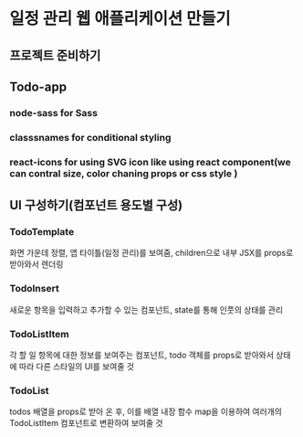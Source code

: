 # 일정 관리 웹 애플리케이션 만들기

## 프로젝트 준비하기

## Todo-app

### node-sass for Sass

### classsnames for conditional styling

### react-icons for using SVG icon like using react component(we can contral size, color chaning props or css style )

## UI 구성하기(컴포넌트 용도별 구성)

### TodoTemplate

화면 가운데 정렬, 앱 타이틀(일정 관리)를 보여줌, children으로 내부 JSX를 props로 받아와서 렌더링

### TodoInsert

새로운 항목을 입력하고 추가할 수 있는 컴포넌트, state를 통해 인풋의 상태를 관리

### TodoListItem

각 할 일 항목에 대한 정보를 보여주는 컴포넌트, todo 객체를 props로 받아와서 상태에 따라 다른 스타일의 UI를 보여줄 것

### TodoList

todos 배열을 props로 받아 온 후, 이를 배열 내장 함수 map을 이용하여 여러개의 TodoListItem 컴포넌트로 변환하여 보여줄 것
